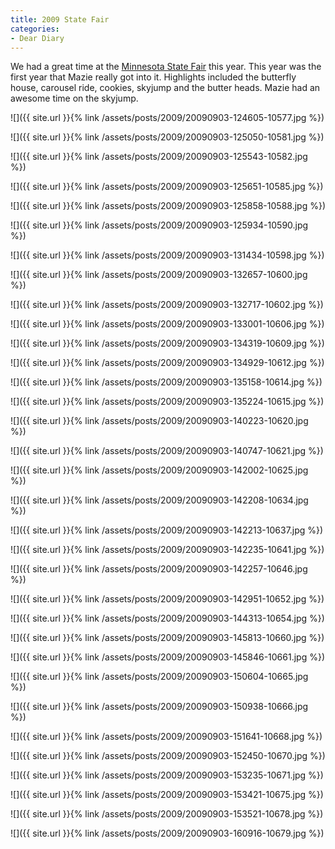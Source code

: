 ```yaml
---
title: 2009 State Fair
categories:
- Dear Diary
---
```


We had a great time at the [Minnesota State Fair](http://mnstatefair.org/) this year. This year was the first year that Mazie really got into it. Highlights included the butterfly house, carousel ride, cookies, skyjump and the butter heads. Mazie had an awesome time on the skyjump.

![]({{ site.url }}{% link /assets/posts/2009/20090903-124605-10577.jpg %})

![]({{ site.url }}{% link /assets/posts/2009/20090903-125050-10581.jpg %})

![]({{ site.url }}{% link /assets/posts/2009/20090903-125543-10582.jpg %})

![]({{ site.url }}{% link /assets/posts/2009/20090903-125651-10585.jpg %})

![]({{ site.url }}{% link /assets/posts/2009/20090903-125858-10588.jpg %})

![]({{ site.url }}{% link /assets/posts/2009/20090903-125934-10590.jpg %})

![]({{ site.url }}{% link /assets/posts/2009/20090903-131434-10598.jpg %})

![]({{ site.url }}{% link /assets/posts/2009/20090903-132657-10600.jpg %})

![]({{ site.url }}{% link /assets/posts/2009/20090903-132717-10602.jpg %})

![]({{ site.url }}{% link /assets/posts/2009/20090903-133001-10606.jpg %})

![]({{ site.url }}{% link /assets/posts/2009/20090903-134319-10609.jpg %})

![]({{ site.url }}{% link /assets/posts/2009/20090903-134929-10612.jpg %})

![]({{ site.url }}{% link /assets/posts/2009/20090903-135158-10614.jpg %})

![]({{ site.url }}{% link /assets/posts/2009/20090903-135224-10615.jpg %})

![]({{ site.url }}{% link /assets/posts/2009/20090903-140223-10620.jpg %})

![]({{ site.url }}{% link /assets/posts/2009/20090903-140747-10621.jpg %})

![]({{ site.url }}{% link /assets/posts/2009/20090903-142002-10625.jpg %})

![]({{ site.url }}{% link /assets/posts/2009/20090903-142208-10634.jpg %})

![]({{ site.url }}{% link /assets/posts/2009/20090903-142213-10637.jpg %})

![]({{ site.url }}{% link /assets/posts/2009/20090903-142235-10641.jpg %})

![]({{ site.url }}{% link /assets/posts/2009/20090903-142257-10646.jpg %})

![]({{ site.url }}{% link /assets/posts/2009/20090903-142951-10652.jpg %})

![]({{ site.url }}{% link /assets/posts/2009/20090903-144313-10654.jpg %})

![]({{ site.url }}{% link /assets/posts/2009/20090903-145813-10660.jpg %})

![]({{ site.url }}{% link /assets/posts/2009/20090903-145846-10661.jpg %})

![]({{ site.url }}{% link /assets/posts/2009/20090903-150604-10665.jpg %})

![]({{ site.url }}{% link /assets/posts/2009/20090903-150938-10666.jpg %})

![]({{ site.url }}{% link /assets/posts/2009/20090903-151641-10668.jpg %})

![]({{ site.url }}{% link /assets/posts/2009/20090903-152450-10670.jpg %})

![]({{ site.url }}{% link /assets/posts/2009/20090903-153235-10671.jpg %})

![]({{ site.url }}{% link /assets/posts/2009/20090903-153421-10675.jpg %})

![]({{ site.url }}{% link /assets/posts/2009/20090903-153521-10678.jpg %})

![]({{ site.url }}{% link /assets/posts/2009/20090903-160916-10679.jpg %})

